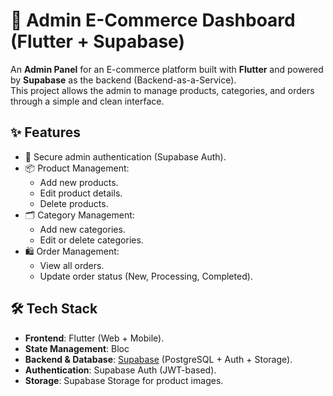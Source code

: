 # 🛒 Admin E-Commerce Dashboard (Flutter + Supabase)

An **Admin Panel** for an E-commerce platform built with **Flutter** and powered by **Supabase** as the backend (Backend-as-a-Service).  
This project allows the admin to manage products, categories, and orders through a simple and clean interface.

## ✨ Features

- 🔐 Secure admin authentication (Supabase Auth).
- 📦 Product Management:
  - Add new products.
  - Edit product details.
  - Delete products.
- 🗂️ Category Management:
  - Add new categories.
  - Edit or delete categories.
- 🛍️ Order Management:
  - View all orders.
  - Update order status (New, Processing, Completed).

## 🛠️ Tech Stack

- **Frontend**: Flutter (Web + Mobile).
- **State Management**: Bloc 
- **Backend & Database**: [Supabase](https://supabase.com/) (PostgreSQL + Auth + Storage).
- **Authentication**: Supabase Auth (JWT-based).
- **Storage**: Supabase Storage for product images.
